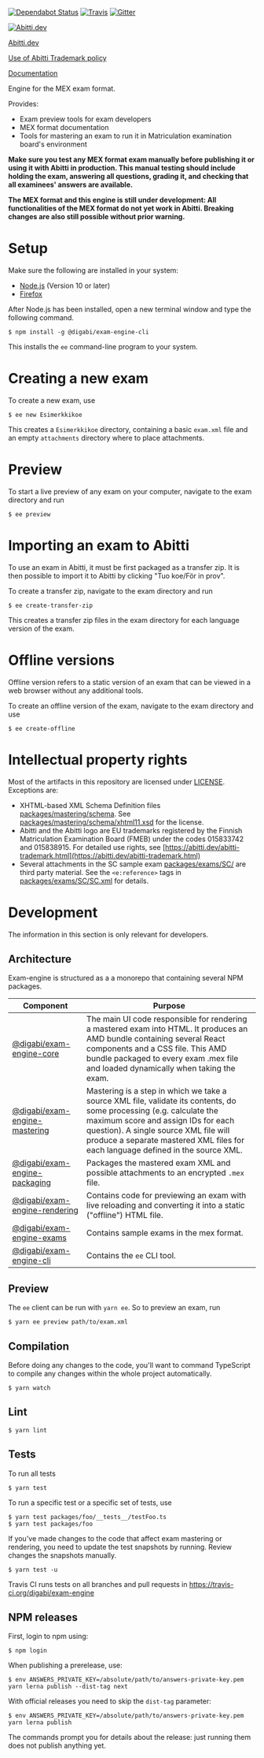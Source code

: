 [![Dependabot Status](https://api.dependabot.com/badges/status?host=github&repo=digabi/exam-engine&identifier=223358056)](https://dependabot.com)
[![Travis](https://travis-ci.org/digabi/exam-engine.svg?branch=master)](https://travis-ci.org/digabi/exam-engine)
[![Gitter](https://badges.gitter.im/abitti-dev/exam-engine.svg)](https://gitter.im/abitti-dev/exam-engine?utm_source=badge&utm_medium=badge&utm_campaign=pr-badge)

[![Abitti.dev](https://abitti.dev/images/abittidev_logo.svg)](https://abitti.dev/)

[Abitti.dev](https://abitti.dev)

[Use of Abitti Trademark policy](https://abitti.dev/abitti-trademark.html)

[Documentation](https://digabi.github.io/exam-engine/MexDocumentation/)

Engine for the MEX exam format.

Provides:

- Exam preview tools for exam developers
- MEX format documentation
- Tools for mastering an exam to run it in Matriculation examination board's environment

**Make sure you test any MEX format exam manually before publishing it or using it with Abitti in
production. This manual testing should include holding the exam, answering all questions, grading
it, and checking that all examinees' answers are available.**

**The MEX format and this engine is still under development: All functionalities of the MEX format
do not yet work in Abitti. Breaking changes are also still possible without prior warning.**

# Setup

Make sure the following are installed in your system:

- [Node.js](https://nodejs.org/en/) (Version 10 or later)
- [Firefox](https://www.mozilla.org/fi-FI/firefox/new/)

After Node.js has been installed, open a new terminal window and type the
following command.

```
$ npm install -g @digabi/exam-engine-cli
```

This installs the `ee` command-line program to your system.

# Creating a new exam

To create a new exam, use

```
$ ee new Esimerkkikoe
```

This creates a `Esimerkkikoe` directory, containing a basic `exam.xml` file and an
empty `attachments` directory where to place attachments.

# Preview

To start a live preview of any exam on your computer, navigate to the exam
directory and run

```
$ ee preview
```

# Importing an exam to Abitti

To use an exam in Abitti, it must be first packaged as a transfer zip. It is
then possible to import it to Abitti by clicking "Tuo koe/För in prov".

To create a transfer zip, navigate to the exam directory and run

```
$ ee create-transfer-zip
```

This creates a transfer zip files in the exam directory for each language
version of the exam.

# Offline versions

Offline version refers to a static version of an exam that can be viewed in
a web browser without any additional tools.

To create an offline version of the exam, navigate to the exam directory and
use

```
$ ee create-offline
```

# Intellectual property rights

Most of the artifacts in this repository are licensed under [LICENSE](LICENSE). Exceptions are:

- XHTML-based XML Schema Definition files [packages/mastering/schema](packages/mastering/schema).
  See [packages/mastering/schema/xhtml11.xsd](packages/mastering/schema/xhtml11.xsd) for the license.
- Abitti and the Abitti logo are EU trademarks registered by the Finnish Matriculation Examination
  Board (FMEB) under the codes 015833742 and 015838915.
  For detailed use rights, see [https://abitti.dev/abitti-trademark.html](https://abitti.dev/abitti-trademark.html)
- Several attachments in the SC sample exam [packages/exams/SC/](packages/exams/SC/) are third party material. See
  the `<e:reference>` tags in [packages/exams/SC/SC.xml](packages/exams/SC/SC.xml) for details.

# Development

The information in this section is only relevant for developers.

## Architecture

Exam-engine is structured as a a monorepo that containing several NPM packages.

| Component                                           | Purpose                                                                                                                                                                                                                                                                                 |
| --------------------------------------------------- | --------------------------------------------------------------------------------------------------------------------------------------------------------------------------------------------------------------------------------------------------------------------------------------- |
| [@digabi/exam-engine-core](packages/core)           | The main UI code responsible for rendering a mastered exam into HTML. It produces an AMD bundle containing several React components and a CSS file. This AMD bundle packaged to every exam .mex file and loaded dynamically when taking the exam.                                       |
| [@digabi/exam-engine-mastering](packages/mastering) | Mastering is a step in which we take a source XML file, validate its contents, do some processing (e.g. calculate the maximum score and assign IDs for each question). A single source XML file will produce a separate mastered XML files for each language defined in the source XML. |
| [@digabi/exam-engine-packaging](packages/packaging) | Packages the mastered exam XML and possible attachments to an encrypted `.mex` file.                                                                                                                                                                                                    |
| [@digabi/exam-engine-rendering](packages/rendering) | Contains code for previewing an exam with live reloading and converting it into a static ("offline") HTML file.                                                                                                                                                                         |
| [@digabi/exam-engine-exams](packages/exams)         | Contains sample exams in the mex format.                                                                                                                                                                                                                                                |
| [@digabi/exam-engine-cli](packages/cli)             | Contains the `ee` CLI tool.                                                                                                                                                                                                                                                             |

## Preview

The `ee` client can be run with `yarn ee`. So to preview an exam, run

```
$ yarn ee preview path/to/exam.xml
```

## Compilation

Before doing any changes to the code, you'll want to command TypeScript to compile
any changes within the whole project automatically.

```
$ yarn watch
```

## Lint

```
$ yarn lint
```

## Tests

To run all tests

```
$ yarn test
```

To run a specific test or a specific set of tests, use

```
$ yarn test packages/foo/__tests__/testFoo.ts
$ yarn test packages/foo
```

If you've made changes to the code that affect exam mastering or rendering,
you need to update the test snapshots by running. Review changes the snapshots manually.

```
$ yarn test -u
```

Travis CI runs tests on all branches and pull requests in https://travis-ci.org/digabi/exam-engine

## NPM releases

First, login to npm using:

```
$ npm login
```

When publishing a prerelease, use:

```
$ env ANSWERS_PRIVATE_KEY=/absolute/path/to/answers-private-key.pem yarn lerna publish --dist-tag next
```

With official releases you need to skip the `dist-tag` parameter:

```
$ env ANSWERS_PRIVATE_KEY=/absolute/path/to/answers-private-key.pem yarn lerna publish
```

The commands prompt you for details about the release: just running them does not publish
anything yet.
